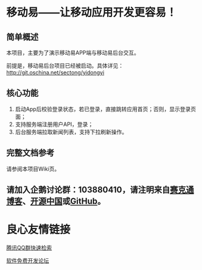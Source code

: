 # 移动易——让移动应用开发更容易！

## 简单概述
本项目，主要为了演示移动易APP端与移动易后台交互。

前提是，移动易后台项目已经被启动。具体详见：http://git.oschina.net/sectong/yidongyi

## 核心功能
1. 启动App后校验登录状态，若已登录，直接跳转应用首页；否则，显示登录页面；
2. 支持服务端注册用户API，登录；
3. 后台服务端拉取新闻列表，支持下拉刷新操作。

## 完整文档参考

请参阅本项目Wiki页。

## 请加入企鹅讨论群：103880410，请注明来自[赛克通博客](https://blog.sectong.com)、[开源中国](https://git.oschina.net/sectong)或[GitHub](https://github.com/sectong)。


 # 良心友情链接

[腾讯QQ群快速检索](http://u.720life.cn/s/8cf73f7c)

[软件免费开发论坛](http://u.720life.cn/s/bbb01dc0)